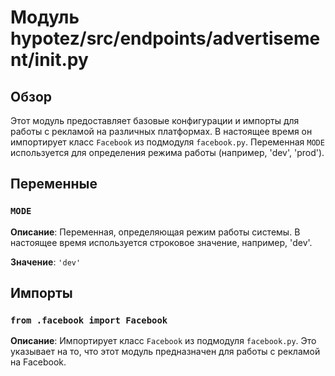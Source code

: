 # Модуль hypotez/src/endpoints/advertisement/__init__.py

## Обзор

Этот модуль предоставляет базовые конфигурации и импорты для работы с рекламой на различных платформах.  В настоящее время он импортирует класс `Facebook` из подмодуля `facebook.py`.  Переменная `MODE` используется для определения режима работы (например, 'dev', 'prod').


## Переменные

### `MODE`

**Описание**:  Переменная, определяющая режим работы системы.  В настоящее время используется строковое значение, например, 'dev'.


**Значение**: `'dev'`


## Импорты

### `from .facebook import Facebook`

**Описание**:  Импортирует класс `Facebook` из подмодуля `facebook.py`.  Это указывает на то, что этот модуль предназначен для работы с рекламой на Facebook.